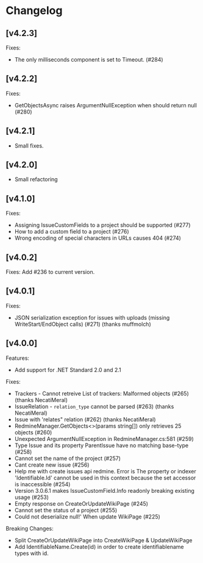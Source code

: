 # Changelog

## [v4.2.3]

Fixes:
* The only milliseconds component is set to Timeout. (#284)

## [v4.2.2]

Fixes:

* GetObjectsAsync<T> raises ArgumentNullException when should return null (#280)

## [v4.2.1]

* Small fixes.

## [v4.2.0]

* Small refactoring

## [v4.1.0]

Fixes: 

* Assigning IssueCustomFields to a project should be supported (#277)
* How to add a custom field to a project (#276)
* Wrong encoding of special characters in URLs causes 404 (#274)

## [v4.0.2]

Fixes: Add #236 to current version. 

## [v4.0.1]

Fixes:

* JSON serialization exception for issues with uploads (missing WriteStart/EndObject calls) (#271) (thanks muffmolch)

## [v4.0.0]

Features:

* Add support for .NET Standard 2.0 and 2.1

Fixes:

* Trackers - Cannot retreive List of trackers: Malformed objects (#265) (thanks NecatiMeral)
* IssueRelation - `relation_type` cannot be parsed (#263) (thanks NecatiMeral)
* Issue with 'relates" relation (#262) (thanks NecatiMeral)
* RedmineManager.GetObjects<>(params string[]) only retrieves 25 objects (#260)
* Unexpected ArgumentNullException in RedmineManager.cs:581 (#259)
* Type Issue and its property ParentIssue have no matching base-type (#258)
* Cannot set the name of the project (#257)
* Cant create new issue (#256)
* Help me with create issues api redmine. Error is The property or indexer 'Identifiable<IdentifiableName>.Id' cannot be used in this context because the set accessor is inaccessible (#254)
* Version 3.0.6.1 makes IssueCustomField.Info readonly breaking existing usage (#253)
* Empty response on CreateOrUpdateWikiPage (#245)
* Cannot set the status of a project (#255)
* Could not deserialize null!' When update WikiPage (#225) 

Breaking Changes:

* Split CreateOrUpdateWikiPage into CreateWikiPage & UpdateWikiPage
* Add IdentifiableName.Create<T>(id) in order to create identifiablename types with id. 